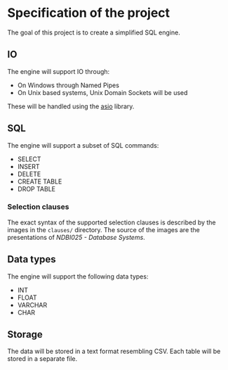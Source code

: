 # Specification of the project

The goal of this project is to create a simplified SQL engine.

## IO

The engine will support IO through:
- On Windows through Named Pipes
- On Unix based systems, Unix Domain Sockets will be used

These will be handled using the [asio](https://think-async.com/Asio/) library.

## SQL

The engine will support a subset of SQL commands:
- SELECT
- INSERT
- DELETE
- CREATE TABLE
- DROP TABLE

### Selection clauses

The exact syntax of the supported selection clauses is described by the images in the `clauses/` directory.
The source of the images are the presentations of *NDBI025 - Database Systems*.

## Data types

The engine will support the following data types:
- INT
- FLOAT
- VARCHAR
- CHAR

## Storage

The data will be stored in a text format resembling CSV. Each table will be stored in a separate file.

